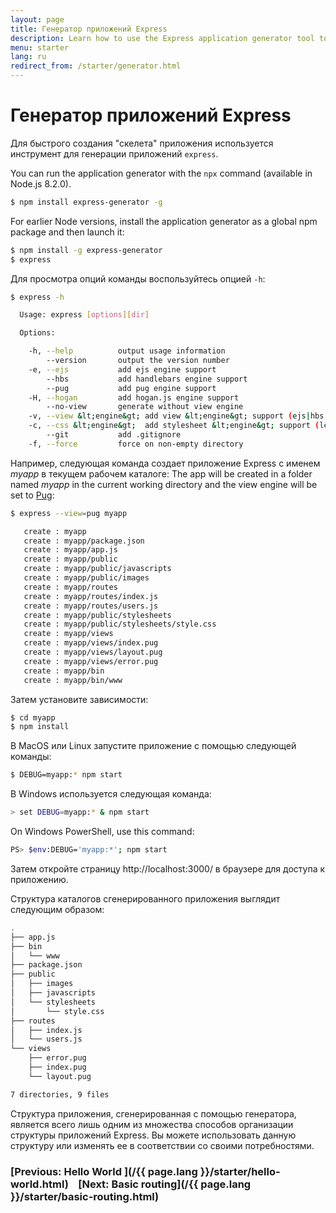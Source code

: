 ```yaml
---
layout: page
title: Генератор приложений Express
description: Learn how to use the Express application generator tool to quickly create a skeleton for your Express.js applications, streamlining setup and configuration.
menu: starter
lang: ru
redirect_from: /starter/generator.html
---
```


# Генератор приложений Express

Для быстрого создания "скелета" приложения используется инструмент для генерации приложений `express`.

You can run the application generator with the `npx` command (available in Node.js 8.2.0).

```bash
$ npm install express-generator -g
```

For earlier Node versions, install the application generator as a global npm package and then launch it:

```bash
$ npm install -g express-generator
$ express
```

Для просмотра опций команды воспользуйтесь опцией `-h`:

```bash
$ express -h

  Usage: express [options][dir]

  Options:

    -h, --help          output usage information
        --version       output the version number
    -e, --ejs           add ejs engine support
        --hbs           add handlebars engine support
        --pug           add pug engine support
    -H, --hogan         add hogan.js engine support
        --no-view       generate without view engine
    -v, --view &lt;engine&gt; add view &lt;engine&gt; support (ejs|hbs|hjs|jade|pug|twig|vash) (defaults to jade)
    -c, --css &lt;engine&gt;  add stylesheet &lt;engine&gt; support (less|stylus|compass|sass) (defaults to plain css)
        --git           add .gitignore
    -f, --force         force on non-empty directory
```

Например, следующая команда создает приложение Express с именем _myapp_ в текущем рабочем каталоге: The app will be created in a folder named _myapp_ in the current working directory and the view engine will be set to <a href="https://pugjs.org/" target="_blank" title="Pug documentation">Pug</a>:

```bash
$ express --view=pug myapp

   create : myapp
   create : myapp/package.json
   create : myapp/app.js
   create : myapp/public
   create : myapp/public/javascripts
   create : myapp/public/images
   create : myapp/routes
   create : myapp/routes/index.js
   create : myapp/routes/users.js
   create : myapp/public/stylesheets
   create : myapp/public/stylesheets/style.css
   create : myapp/views
   create : myapp/views/index.pug
   create : myapp/views/layout.pug
   create : myapp/views/error.pug
   create : myapp/bin
   create : myapp/bin/www
```

Затем установите зависимости:

```bash
$ cd myapp
$ npm install
```

В MacOS или Linux запустите приложение с помощью следующей команды:

```bash
$ DEBUG=myapp:* npm start
```

В Windows используется следующая команда:

```bash
> set DEBUG=myapp:* & npm start
```

On Windows PowerShell, use this command:

```bash
PS> $env:DEBUG='myapp:*'; npm start
```

Затем откройте страницу http://localhost:3000/ в браузере для доступа к приложению.

Структура каталогов сгенерированного приложения выглядит следующим образом:

```bash
.
├── app.js
├── bin
│   └── www
├── package.json
├── public
│   ├── images
│   ├── javascripts
│   └── stylesheets
│       └── style.css
├── routes
│   ├── index.js
│   └── users.js
└── views
    ├── error.pug
    ├── index.pug
    └── layout.pug

7 directories, 9 files
```

<div class="doc-box doc-info" markdown="1">
Структура приложения, сгенерированная с помощью генератора, является всего лишь одним из множества способов организации структуры приложений Express. Вы можете использовать данную структуру или изменять ее в соответствии со своими потребностями.
</div>

### [Previous: Hello World ](/{{ page.lang }}/starter/hello-world.html)&nbsp;&nbsp;&nbsp;&nbsp;[Next: Basic routing](/{{ page.lang }}/starter/basic-routing.html)
